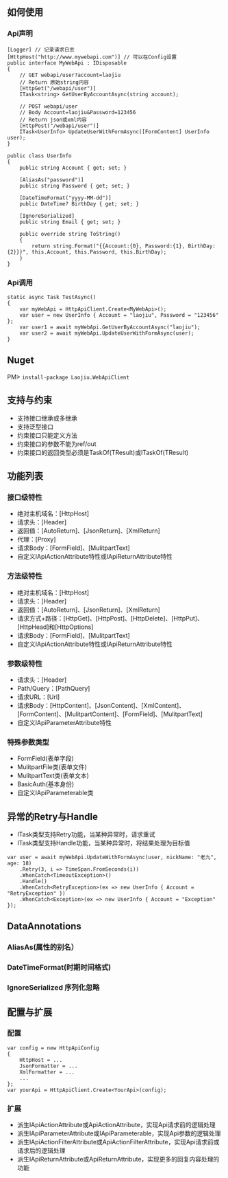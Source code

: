 ## 如何使用
### Api声明
```
[Logger] // 记录请求日志
[HttpHost("http://www.mywebapi.com")] // 可以在Config设置
public interface MyWebApi : IDisposable
{
    // GET webapi/user?account=laojiu
    // Return 原始string内容
    [HttpGet("/webapi/user")]
    ITask<string> GetUserByAccountAsync(string account);

    // POST webapi/user  
    // Body Account=laojiu&Password=123456
    // Return json或xml内容
    [HttpPost("/webapi/user")]
    ITask<UserInfo> UpdateUserWithFormAsync([FormContent] UserInfo user);
}

public class UserInfo
{
    public string Account { get; set; }

    [AliasAs("password")]
    public string Password { get; set; }

    [DateTimeFormat("yyyy-MM-dd")]
    public DateTime? BirthDay { get; set; }

    [IgnoreSerialized]
    public string Email { get; set; }

    public override string ToString()
    {
        return string.Format("{{Account:{0}, Password:{1}, BirthDay:{2}}}", this.Account, this.Password, this.BirthDay);
    }
}
```
 
### Api调用
```
static async Task TestAsync()
{
    var myWebApi = HttpApiClient.Create<MyWebApi>();
    var user = new UserInfo { Account = "laojiu", Password = "123456" }; 
    var user1 = await myWebApi.GetUserByAccountAsync("laojiu");
    var user2 = await myWebApi.UpdateUserWithFormAsync(user);
}
```

## Nuget
PM> `install-package Laojiu.WebApiClient`

## 支持与约束
* 支持接口继承或多继承
* 支持泛型接口
* 约束接口只能定义方法
* 约束接口的参数不能为ref/out
* 约束接口的返回类型必须是TaskOf(TResult)或ITaskOf(TResult)

## 功能列表 
### 接口级特性
* 绝对主机域名：[HttpHost]
* 请求头：[Header]
* 返回值：[AutoReturn]、[JsonReturn]、[XmlReturn]
* 代理：[Proxy]
* 请求Body：[FormField]、[MulitpartText]
* 自定义IApiActionAttribute特性或IApiReturnAttribute特性

### 方法级特性
* 绝对主机域名：[HttpHost]
* 请求头：[Header]
* 返回值：[AutoReturn]、[JsonReturn]、[XmlReturn]
* 请求方式+路径：[HttpGet]、[HttpPost]、[HttpDelete]、[HttpPut]、[HttpHead]和[HttpOptions]
* 请求Body：[FormField]、[MulitpartText]
* 自定义IApiActionAttribute特性或IApiReturnAttribute特性

### 参数级特性
* 请求头：[Header]
* Path/Query：[PathQuery]
* 请求URL：[Url]
* 请求Body：[HttpContent]、[JsonContent]、[XmlContent]、[FormContent]、[MulitpartContent]、[FormField]、[MulitpartText]
* 自定义IApiParameterAttribute特性

### 特殊参数类型
* FormField(表单字段)
* MulitpartFile类(表单文件)
* MulitpartText类(表单文本)
* BasicAuth(基本身份)
* 自定义IApiParameterable类

## 异常的Retry与Handle
* ITask类型支持Retry功能，当某种异常时，请求重试
* ITask类型支持Handle功能，当某种异常时，将结果处理为目标值
```
var user = await myWebApi.UpdateWithFormAsync(user, nickName: "老九", age: 18)
    .Retry(3, i => TimeSpan.FromSeconds(i))
    .WhenCatch<TimeoutException>()
    .Handle()
    .WhenCatch<RetryException>(ex => new UserInfo { Account = "RetryException" })
    .WhenCatch<Exception>(ex => new UserInfo { Account = "Exception" });
```

## DataAnnotations
### AliasAs(属性的别名）
### DateTimeFormat(时期时间格式)
### IgnoreSerialized 序列化忽略


## 配置与扩展
### 配置
```
var config = new HttpApiConfig
{
    HttpHost = ...                
    JsonFormatter = ...
    XmlFormatter = ...
    ...
};
var yourApi = HttpApiClient.Create<YourApi>(config);
```

### 扩展
* 派生IApiActionAttribute或ApiActionAttribute，实现Api请求前的逻辑处理
* 派生IApiParameterAttribute或IApiParameterable，实现Api参数的逻辑处理
* 派生IApiActionFilterAttribute或ApiActionFilterAttribute，实现Api请求前或请求后的逻辑处理
* 派生IApiReturnAttribute或ApiReturnAttribute，实现更多的回复内容处理的功能
